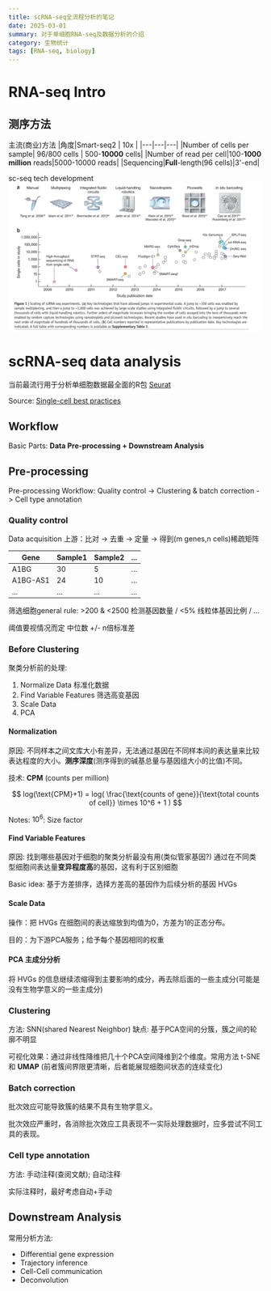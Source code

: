 ```yaml
---
title: scRNA-seq全流程分析的笔记
date: 2025-03-01
summary: 对于单细胞RNA-seq及数据分析的介绍
category: 生物统计
tags: [RNA-seq, biology]
---
```


# RNA-seq Intro

## 测序方法

主流(商业)方法
|角度|Smart-seq2 | 10x |
|---|---|---|
|Number of cells per sample| 96/800 cells | 500-**10000** cells|
|Number of read per cell|100-**1000 million** reads|5000-10000 reads|
|Sequencing|**Full**-length(96 cells)|3'-end|

sc-seq tech development
![roadmap](../Figures/sc-seq.png 'Svensson, V., Vento-Tormo, R. & Teichmann, S. Exponential scaling of single-cell RNA-seq in the past decade. Nat Protoc 13, 599–604 (2018). https://doi.org/10.1038/nprot.2017.149')

# scRNA-seq data analysis

当前最流行用于分析单细胞数据最全面的R包 [Seurat](https://satijalab.org/seurat/)

Source: [Single-cell best practices](https://www.sc-best-practices.org/preamble.html)

## Workflow

Basic Parts: **Data Pre-processing + Downstream Analysis**

## Pre-processing

Pre-processing Workflow: Quality control -> Clustering & batch correction -> Cell type annotation

### Quality control

Data acquisition 上游：比对 -> 去重 -> 定量 -> 得到(m genes,n cells)稀疏矩阵

| Gene     | Sample1 | Sample2 | ... |
| -------- | ------- | ------- | --- |
| A1BG     | 30      | 5       | ... |
| A1BG-AS1 | 24      | 10      | ... |
| ...      | ...     | ...     | ... |

筛选细胞general rule: >200 & <2500 检测基因数量 / <5% 线粒体基因比例 / ...

阈值要视情况而定 中位数 +/- n倍标准差

### Before Clustering

聚类分析前的处理:

1. Normalize Data 标准化数据
2. Find Variable Features 筛选高变基因
3. Scale Data
4. PCA

#### Normalization

原因: 不同样本之间文库大小有差异，无法通过基因在不同样本间的表达量来比较表达程度的大小。**测序深度**(测序得到的碱基总量与基因组大小的比值)不同。

技术: **CPM** (counts per million)

$$
log(\text{CPM}+1) = log( \frac{\text{counts of gene}}{\text{total counts of cell}} \times 10^6 + 1 )
$$

Notes: $10^6$: Size factor

#### Find Variable Features

原因: 找到哪些基因对于细胞的聚类分析最没有用(类似管家基因?) 通过在不同类型细胞间表达量**变异程度高**的基因，这有利于区别细胞

Basic idea: 基于方差排序，选择方差高的基因作为后续分析的基因 HVGs

#### Scale Data

操作：把 HVGs 在细胞间的表达缩放到均值为0，方差为1的正态分布。

目的：为下游PCA服务；给予每个基因相同的权重

#### PCA 主成分分析

将 HVGs 的信息继续浓缩得到主要影响的成分，再去除后面的一些主成分(可能是没有生物学意义的一些主成分)

### Clustering

方法: SNN(shared Nearest Neighbor)
缺点: 基于PCA空间的分簇，簇之间的轮廓不明显

可视化效果：通过非线性降维把几十个PCA空间降维到2个维度。常用方法 t-SNE 和 **UMAP** (前者簇间界限更清晰，后者能展现细胞间状态的连续变化)

### Batch correction

批次效应可能导致簇的结果不具有生物学意义。

批次效应严重时，各消除批次效应工具表现不一实际处理数据时，应多尝试不同工具的表现。

### Cell type annotation

方法: 手动注释(查阅文献); 自动注释

实际注释时，最好考虑自动+手动

## Downstream Analysis

常用分析方法:

- Differential gene expression
- Trajectory inference
- Cell-Cell communication
- Deconvolution
